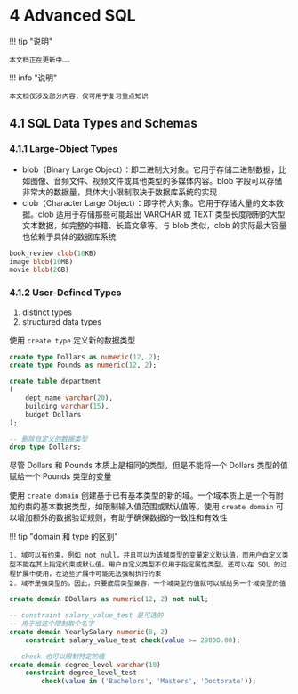 # 4 Advanced SQL

!!! tip "说明"

    本文档正在更新中……

!!! info "说明"

    本文档仅涉及部分内容，仅可用于复习重点知识

## 4.1 SQL Data Types and Schemas

### 4.1.1 Large-Object Types

- blob（Binary Large Object）：即二进制大对象。它用于存储二进制数据，比如图像、音频文件、视频文件或其他类型的多媒体内容。blob 字段可以存储非常大的数据量，具体大小限制取决于数据库系统的实现
- clob（Character Large Object）：即字符大对象。它用于存储大量的文本数据。clob 适用于存储那些可能超出 VARCHAR 或 TEXT 类型长度限制的大型文本数据，如完整的书籍、长篇文章等。与 blob 类似，clob 的实际最大容量也依赖于具体的数据库系统

```sql linenums="1"
book_review clob(10KB)
image blob(10MB)
movie blob(2GB)
```

### 4.1.2 User-Defined Types

1. distinct types
2. structured data types

使用 `create type` 定义新的数据类型

```sql linenums="1"
create type Dollars as numeric(12, 2);
create type Pounds as numeric(12, 2);

create table department
(
    dept_name varchar(20),
    building varchar(15),
    budget Dollars
);

-- 删除自定义的数据类型
drop type Dollars;
```

尽管 Dollars 和 Pounds 本质上是相同的类型，但是不能将一个 Dollars 类型的值赋给一个 Pounds 类型的变量

使用 `create domain` 创建基于已有基本类型的新的域。一个域本质上是一个有附加约束的基本数据类型，如限制输入值范围或默认值等。使用 `create domain` 可以增加额外的数据验证规则，有助于确保数据的一致性和有效性

!!! tip "domain 和 type 的区别"

    1. 域可以有约束，例如 not null，并且可以为该域类型的变量定义默认值，而用户自定义类型不能在其上指定约束或默认值。用户自定义类型不仅用于指定属性类型，还可以在 SQL 的过程扩展中使用，在这些扩展中可能无法强制执行约束
    2. 域不是强类型的。因此，只要底层类型兼容，一个域类型的值就可以赋给另一个域类型的值

```sql linenums="1"
create domain DDollars as numeric(12, 2) not null;

-- constraint salary_value_test 是可选的
-- 用于给这个限制取个名字
create domain YearlySalary numeric(8, 2)
    constraint salary_value_test check(value >= 29000.00);

-- check 也可以限制特定的值
create domain degree_level varchar(10)
    constraint degree_level_test
        check(value in ('Bachelors', 'Masters', 'Doctorate'));
```
